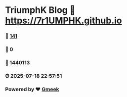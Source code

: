 # TriumphK Blog :link: https://7r1UMPHK.github.io 
### :page_facing_up: [141](https://7r1UMPHK.github.io/tag.html) 
### :speech_balloon: 0 
### :hibiscus: 1440113 
### :alarm_clock: 2025-07-18 22:57:51 
### Powered by :heart: [Gmeek](https://github.com/Meekdai/Gmeek)
